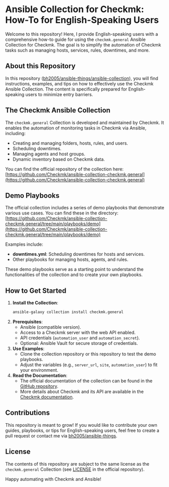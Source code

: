 # Ansible Collection for Checkmk: How-To for English-Speaking Users

Welcome to this repository! Here, I provide English-speaking users with a comprehensive how-to guide for using the `checkmk.general` Ansible Collection for Checkmk. The goal is to simplify the automation of Checkmk tasks such as managing hosts, services, rules, downtimes, and more.

## About this Repository
In this repository ([bh2005/ansible-things/ansible-collection](https://github.com/bh2005/ansible-things/tree/main/ansible-collection)), you will find instructions, examples, and tips on how to effectively use the Checkmk Ansible Collection. The content is specifically prepared for English-speaking users to minimize entry barriers.

## The Checkmk Ansible Collection
The `checkmk.general` Collection is developed and maintained by Checkmk. It enables the automation of monitoring tasks in Checkmk via Ansible, including:
- Creating and managing folders, hosts, rules, and users.
- Scheduling downtimes.
- Managing agents and host groups.
- Dynamic inventory based on Checkmk data.

You can find the official repository of the collection here:  
[https://github.com/Checkmk/ansible-collection-checkmk.general](https://github.com/Checkmk/ansible-collection-checkmk.general)

## Demo Playbooks
The official collection includes a series of demo playbooks that demonstrate various use cases. You can find these in the directory:  
[https://github.com/Checkmk/ansible-collection-checkmk.general/tree/main/playbooks/demo](https://github.com/Checkmk/ansible-collection-checkmk.general/tree/main/playbooks/demo)

Examples include:
- **downtimes.yml**: Scheduling downtimes for hosts and services.
- Other playbooks for managing hosts, agents, and rules.

These demo playbooks serve as a starting point to understand the functionalities of the collection and to create your own playbooks.

## How to Get Started
1. **Install the Collection**:
   ```bash
   ansible-galaxy collection install checkmk.general
   ```
2. **Prerequisites**:
   - Ansible (compatible version).
   - Access to a Checkmk server with the web API enabled.
   - API credentials (`automation_user` and `automation_secret`).
   - Optional: Ansible Vault for secure storage of credentials.
3. **Use Examples**:
   - Clone the collection repository or this repository to test the demo playbooks.
   - Adjust the variables (e.g., `server_url`, `site`, `automation_user`) to fit your environment.
4. **Read the Documentation**:
   - The official documentation of the collection can be found in the [GitHub repository](https://github.com/Checkmk/ansible-collection-checkmk.general).
   - More details about Checkmk and its API are available in the [Checkmk documentation](https://docs.checkmk.com).

## Contributions
This repository is meant to grow! If you would like to contribute your own guides, playbooks, or tips for English-speaking users, feel free to create a pull request or contact me via [bh2005/ansible-things](https://github.com/bh2005/ansible-things).

## License
The contents of this repository are subject to the same license as the `checkmk.general` Collection (see [LICENSE](https://github.com/Checkmk/ansible-collection-checkmk.general/blob/main/LICENSE) in the official repository).

Happy automating with Checkmk and Ansible!